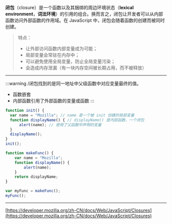 **闭包**（closure）是一个函数以及其捆绑的周边环境状态（**lexical environment**，**词法环境**）的引用的组合。换而言之，闭包让开发者可以从内部函数访问外部函数的作用域。在 JavaScript 中，闭包会随着函数的创建而被同时创建。
>  特点：
> - 让外部访问函数内部变量成为可能；
> - 局部变量会常驻在内存中；
> - 可以避免使用全局变量，防止全局变量污染；
> - 会造成内存泄漏（有一块内存空间被长期占用，而不被释放）  


---

:::warning
/闭包找到的是同一地址中父级函数中对应变量最终的值。

- 函数嵌套
- 内部函数引用了外部函数的变量或函数
:::
```javascript
function init() {
  var name = "Mozilla"; // name 是一个被 init 创建的局部变量
  function displayName() { // displayName() 是内部函数，一个闭包
      alert(name); // 使用了父函数中声明的变量
  }
  displayName();
}
init();

```
```javascript
function makeFunc() {
    var name = "Mozilla";
    function displayName() {
        alert(name);
    }
    return displayName;
}

var myFunc = makeFunc();
myFunc();

```

---

[https://developer.mozilla.org/zh-CN/docs/Web/JavaScript/Closures](https://developer.mozilla.org/zh-CN/docs/Web/JavaScript/Closures)
